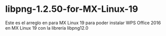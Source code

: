 # libpng-1.2.50-for-MX-Linux-19
Este es el arreglo en para MX Linux 19 para poder instalar WPS Office 2016 en MX Linux 19 con la librería libpng12.0
